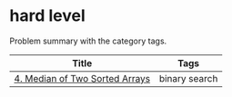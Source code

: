 # hard level

Problem summary with the category tags.

| Title | Tags |
| ----- | ---- |
| [4. Median of Two Sorted Arrays](https://leetcode.com/problems/median-of-two-sorted-arrays/) | binary search |
